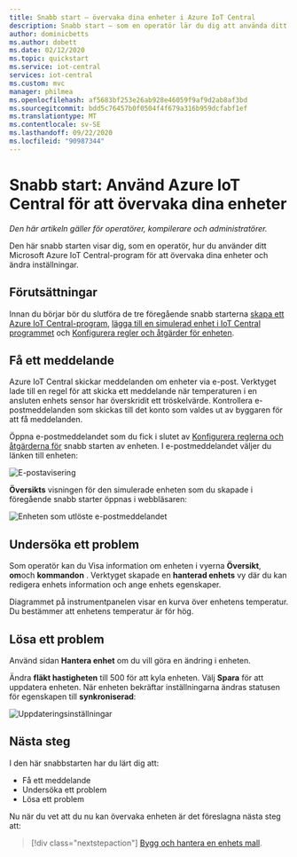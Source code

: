 ```yaml
---
title: Snabb start – övervaka dina enheter i Azure IoT Central
description: Snabb start – som en operatör lär du dig att använda ditt Azure IoT Central-program för att övervaka dina enheter.
author: dominicbetts
ms.author: dobett
ms.date: 02/12/2020
ms.topic: quickstart
ms.service: iot-central
services: iot-central
ms.custom: mvc
manager: philmea
ms.openlocfilehash: af5683bf253e26ab928e46059f9af9d2ab8af3bd
ms.sourcegitcommit: bdd5c76457b0f0504f4f679a316b959dcfabf1ef
ms.translationtype: MT
ms.contentlocale: sv-SE
ms.lasthandoff: 09/22/2020
ms.locfileid: "90987344"
---
```

# <a name="quickstart-use-azure-iot-central-to-monitor-your-devices"></a>Snabb start: Använd Azure IoT Central för att övervaka dina enheter

*Den här artikeln gäller för operatörer, kompilerare och administratörer.*

Den här snabb starten visar dig, som en operatör, hur du använder ditt Microsoft Azure IoT Central-program för att övervaka dina enheter och ändra inställningar.

## <a name="prerequisites"></a>Förutsättningar

Innan du börjar bör du slutföra de tre föregående snabb starterna [skapa ett Azure IoT Central-program](./quick-deploy-iot-central.md), [lägga till en simulerad enhet i IoT Central programmet](./quick-create-simulated-device.md) och [Konfigurera regler och åtgärder för enheten](quick-configure-rules.md).

## <a name="receive-a-notification"></a>Få ett meddelande

Azure IoT Central skickar meddelanden om enheter via e-post. Verktyget lade till en regel för att skicka ett meddelande när temperaturen i en ansluten enhets sensor har överskridit ett tröskelvärde. Kontrollera e-postmeddelanden som skickas till det konto som valdes ut av byggaren för att få meddelanden.

Öppna e-postmeddelandet som du fick i slutet av [Konfigurera reglerna och åtgärderna för](quick-configure-rules.md) snabb starten av enheten. I e-postmeddelandet väljer du länken till enheten:

![E-postavisering](media/quick-monitor-devices/email.png)

**Översikts** visningen för den simulerade enheten som du skapade i föregående snabb starter öppnas i webbläsaren:

![Enheten som utlöste e-postmeddelandet](media/quick-monitor-devices/dashboard.png)

## <a name="investigate-an-issue"></a>Undersöka ett problem

Som operatör kan du Visa information om enheten i vyerna **Översikt**, **om**och **kommandon** . Verktyget skapade en **hanterad enhets** vy där du kan redigera enhets information och ange enhets egenskaper.

Diagrammet på instrumentpanelen visar en kurva över enhetens temperatur. Du bestämmer att enhetens temperatur är för hög.

## <a name="remediate-an-issue"></a>Lösa ett problem

Använd sidan **Hantera enhet** om du vill göra en ändring i enheten.

Ändra **fläkt hastigheten** till 500 för att kyla enheten. Välj **Spara** för att uppdatera enheten. När enheten bekräftar inställningarna ändras statusen för egenskapen till **synkroniserad**:

![Uppdateringsinställningar](media/quick-monitor-devices/change-settings.png)

## <a name="next-steps"></a>Nästa steg

I den här snabbstarten har du lärt dig att:

* Få ett meddelande
* Undersöka ett problem
* Lösa ett problem

Nu när du vet att du nu kan övervaka enheten är det föreslagna nästa steg att:

> [!div class="nextstepaction"]
> [Bygg och hantera en enhets mall](howto-set-up-template.md).
